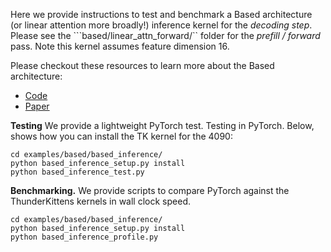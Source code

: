 

Here we provide instructions to test and benchmark a Based architecture (or linear attention more broadly!) inference kernel for the *decoding step*. Please see the ```based/linear_attn_forward/`` folder for the *prefill / forward* pass. Note this kernel assumes feature dimension 16. 

Please checkout these resources to learn more about the Based architecture:
- [Code](https://github.com/HazyResearch/based)
- [Paper](https://arxiv.org/abs/2402.18668)


**Testing** We provide a lightweight PyTorch test. 
Testing in PyTorch. Below, shows how you can install the TK kernel for the 4090:
```
cd examples/based/based_inference/
python based_inference_setup.py install 
python based_inference_test.py
```

**Benchmarking.** We provide scripts to compare PyTorch against the ThunderKittens kernels in wall clock speed.
```
cd examples/based/based_inference/
python based_inference_setup.py install 
python based_inference_profile.py
```

